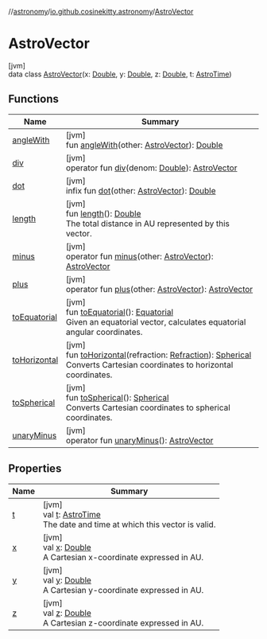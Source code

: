 //[astronomy](../../../index.md)/[io.github.cosinekitty.astronomy](../index.md)/[AstroVector](index.md)

# AstroVector

[jvm]\
data class [AstroVector](index.md)(x: [Double](https://kotlinlang.org/api/latest/jvm/stdlib/kotlin/-double/index.html), y: [Double](https://kotlinlang.org/api/latest/jvm/stdlib/kotlin/-double/index.html), z: [Double](https://kotlinlang.org/api/latest/jvm/stdlib/kotlin/-double/index.html), t: [AstroTime](../-astro-time/index.md))

## Functions

| Name | Summary |
|---|---|
| [angleWith](angle-with.md) | [jvm]<br>fun [angleWith](angle-with.md)(other: [AstroVector](index.md)): [Double](https://kotlinlang.org/api/latest/jvm/stdlib/kotlin/-double/index.html) |
| [div](div.md) | [jvm]<br>operator fun [div](div.md)(denom: [Double](https://kotlinlang.org/api/latest/jvm/stdlib/kotlin/-double/index.html)): [AstroVector](index.md) |
| [dot](dot.md) | [jvm]<br>infix fun [dot](dot.md)(other: [AstroVector](index.md)): [Double](https://kotlinlang.org/api/latest/jvm/stdlib/kotlin/-double/index.html) |
| [length](length.md) | [jvm]<br>fun [length](length.md)(): [Double](https://kotlinlang.org/api/latest/jvm/stdlib/kotlin/-double/index.html)<br>The total distance in AU represented by this vector. |
| [minus](minus.md) | [jvm]<br>operator fun [minus](minus.md)(other: [AstroVector](index.md)): [AstroVector](index.md) |
| [plus](plus.md) | [jvm]<br>operator fun [plus](plus.md)(other: [AstroVector](index.md)): [AstroVector](index.md) |
| [toEquatorial](to-equatorial.md) | [jvm]<br>fun [toEquatorial](to-equatorial.md)(): [Equatorial](../-equatorial/index.md)<br>Given an equatorial vector, calculates equatorial angular coordinates. |
| [toHorizontal](to-horizontal.md) | [jvm]<br>fun [toHorizontal](to-horizontal.md)(refraction: [Refraction](../-refraction/index.md)): [Spherical](../-spherical/index.md)<br>Converts Cartesian coordinates to horizontal coordinates. |
| [toSpherical](to-spherical.md) | [jvm]<br>fun [toSpherical](to-spherical.md)(): [Spherical](../-spherical/index.md)<br>Converts Cartesian coordinates to spherical coordinates. |
| [unaryMinus](unary-minus.md) | [jvm]<br>operator fun [unaryMinus](unary-minus.md)(): [AstroVector](index.md) |

## Properties

| Name | Summary |
|---|---|
| [t](t.md) | [jvm]<br>val [t](t.md): [AstroTime](../-astro-time/index.md)<br>The date and time at which this vector is valid. |
| [x](x.md) | [jvm]<br>val [x](x.md): [Double](https://kotlinlang.org/api/latest/jvm/stdlib/kotlin/-double/index.html)<br>A Cartesian x-coordinate expressed in AU. |
| [y](y.md) | [jvm]<br>val [y](y.md): [Double](https://kotlinlang.org/api/latest/jvm/stdlib/kotlin/-double/index.html)<br>A Cartesian y-coordinate expressed in AU. |
| [z](z.md) | [jvm]<br>val [z](z.md): [Double](https://kotlinlang.org/api/latest/jvm/stdlib/kotlin/-double/index.html)<br>A Cartesian z-coordinate expressed in AU. |
